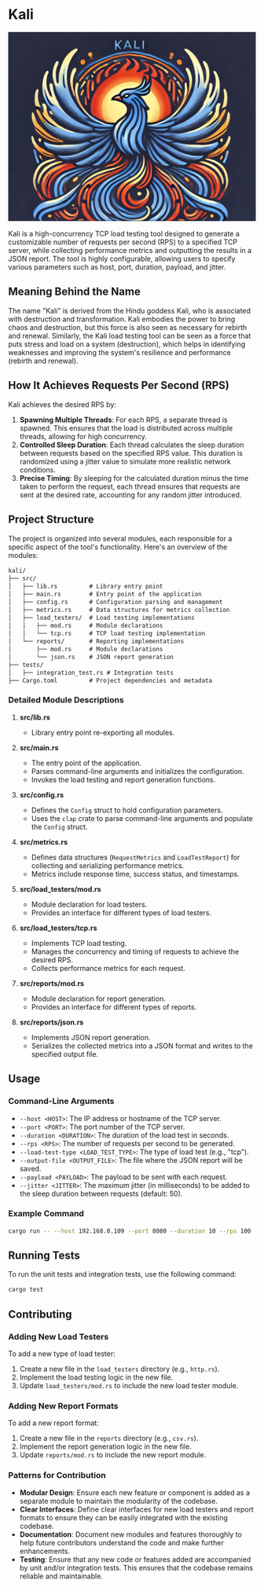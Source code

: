 # Kali

![Kali](logo.png)

Kali is a high-concurrency TCP load testing tool designed to generate a customizable number of requests per second (RPS) to a specified TCP server, while collecting performance metrics and outputting the results in a JSON report. The tool is highly configurable, allowing users to specify various parameters such as host, port, duration, payload, and jitter.

## Meaning Behind the Name

The name "Kali" is derived from the Hindu goddess Kali, who is associated with destruction and transformation. Kali embodies the power to bring chaos and destruction, but this force is also seen as necessary for rebirth and renewal. Similarly, the Kali load testing tool can be seen as a force that puts stress and load on a system (destruction), which helps in identifying weaknesses and improving the system's resilience and performance (rebirth and renewal).

## How It Achieves Requests Per Second (RPS)

Kali achieves the desired RPS by:
1. **Spawning Multiple Threads**: For each RPS, a separate thread is spawned. This ensures that the load is distributed across multiple threads, allowing for high concurrency.
2. **Controlled Sleep Duration**: Each thread calculates the sleep duration between requests based on the specified RPS value. This duration is randomized using a jitter value to simulate more realistic network conditions.
3. **Precise Timing**: By sleeping for the calculated duration minus the time taken to perform the request, each thread ensures that requests are sent at the desired rate, accounting for any random jitter introduced.

## Project Structure

The project is organized into several modules, each responsible for a specific aspect of the tool's functionality. Here's an overview of the modules:

```
kali/
├── src/
│   ├── lib.rs         # Library entry point
│   ├── main.rs        # Entry point of the application
│   ├── config.rs      # Configuration parsing and management
│   ├── metrics.rs     # Data structures for metrics collection
│   ├── load_testers/  # Load testing implementations
│   │   ├── mod.rs     # Module declarations
│   │   └── tcp.rs     # TCP load testing implementation
│   └── reports/       # Reporting implementations
│       ├── mod.rs     # Module declarations
│       └── json.rs    # JSON report generation
├── tests/
│   ├── integration_test.rs # Integration tests
├── Cargo.toml         # Project dependencies and metadata
```

### Detailed Module Descriptions

1. **src/lib.rs**
   - Library entry point re-exporting all modules.

2. **src/main.rs**
   - The entry point of the application.
   - Parses command-line arguments and initializes the configuration.
   - Invokes the load testing and report generation functions.

3. **src/config.rs**
   - Defines the `Config` struct to hold configuration parameters.
   - Uses the `clap` crate to parse command-line arguments and populate the `Config` struct.

4. **src/metrics.rs**
   - Defines data structures (`RequestMetrics` and `LoadTestReport`) for collecting and serializing performance metrics.
   - Metrics include response time, success status, and timestamps.

5. **src/load_testers/mod.rs**
   - Module declaration for load testers.
   - Provides an interface for different types of load testers.

6. **src/load_testers/tcp.rs**
   - Implements TCP load testing.
   - Manages the concurrency and timing of requests to achieve the desired RPS.
   - Collects performance metrics for each request.

7. **src/reports/mod.rs**
   - Module declaration for report generation.
   - Provides an interface for different types of reports.

8. **src/reports/json.rs**
   - Implements JSON report generation.
   - Serializes the collected metrics into a JSON format and writes to the specified output file.

## Usage

### Command-Line Arguments

- `--host <HOST>`: The IP address or hostname of the TCP server.
- `--port <PORT>`: The port number of the TCP server.
- `--duration <DURATION>`: The duration of the load test in seconds.
- `--rps <RPS>`: The number of requests per second to be generated.
- `--load-test-type <LOAD_TEST_TYPE>`: The type of load test (e.g., "tcp").
- `--output-file <OUTPUT_FILE>`: The file where the JSON report will be saved.
- `--payload <PAYLOAD>`: The payload to be sent with each request.
- `--jitter <JITTER>`: The maximum jitter (in milliseconds) to be added to the sleep duration between requests (default: 50).

### Example Command

```bash
cargo run -- --host 192.168.0.109 --port 8080 --duration 10 --rps 100 --load-test-type tcp --output-file output.json --payload "Hello World" --jitter 100
```

## Running Tests

To run the unit tests and integration tests, use the following command:

```bash
cargo test
```

## Contributing

### Adding New Load Testers

To add a new type of load tester:
1. Create a new file in the `load_testers` directory (e.g., `http.rs`).
2. Implement the load testing logic in the new file.
3. Update `load_testers/mod.rs` to include the new load tester module.

### Adding New Report Formats

To add a new report format:
1. Create a new file in the `reports` directory (e.g., `csv.rs`).
2. Implement the report generation logic in the new file.
3. Update `reports/mod.rs` to include the new report module.

### Patterns for Contribution

- **Modular Design**: Ensure each new feature or component is added as a separate module to maintain the modularity of the codebase.
- **Clear Interfaces**: Define clear interfaces for new load testers and report formats to ensure they can be easily integrated with the existing codebase.
- **Documentation**: Document new modules and features thoroughly to help future contributors understand the code and make further enhancements.
- **Testing**: Ensure that any new code or features added are accompanied by unit and/or integration tests. This ensures that the codebase remains reliable and maintainable.

